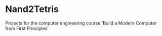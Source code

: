 # Nand2Tetris
Projects for the computer engineering course 'Build a Modern Computer from First Principles'
